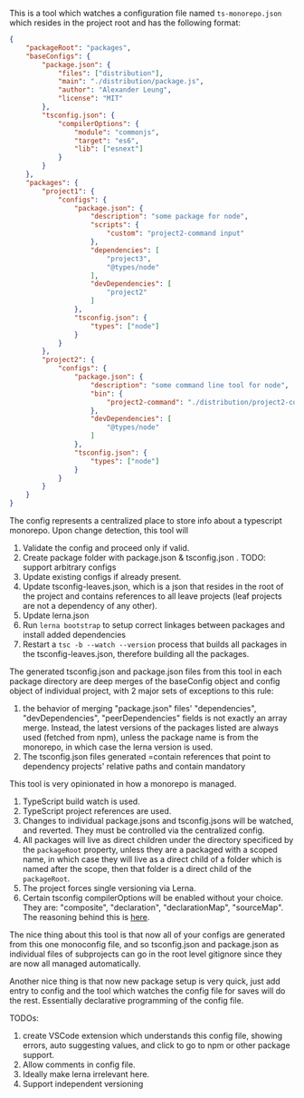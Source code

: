 This is a tool which watches a configuration file named `ts-monorepo.json` which resides in the project root and has the following format:

```json
{
    "packageRoot": "packages",
    "baseConfigs": {
        "package.json": {
            "files": ["distribution"],
            "main": "./distribution/package.js",
            "author": "Alexander Leung",
            "license": "MIT"
        },
        "tsconfig.json": {
            "compilerOptions": {
                "module": "commonjs",
                "target": "es6",
                "lib": ["esnext"]
            }
        }
    },
    "packages": {
        "project1": {
            "configs": {
                "package.json": {
                    "description": "some package for node",
                    "scripts": {
                        "custom": "project2-command input"
                    },
                    "dependencies": [
                        "project3",
                        "@types/node"
                    ],
                    "devDependencies": [
                        "project2"
                    ]
                },
                "tsconfig.json": {
                    "types": ["node"]
                }
            }
        },
        "project2": {
            "configs": {
                "package.json": {
                    "description": "some command line tool for node",
                    "bin": {
                        "project2-command": "./distribution/project2-command.js"
                    },
                    "devDependencies": [
                        "@types/node"
                    ]
                },
                "tsconfig.json": {
                    "types": ["node"]
                }
            }
        }
    }
}
```

The config represents a centralized place to store info about a typescript monorepo. Upon change detection, this tool will
1. Validate the config and proceed only if valid.
1. Create package folder with package.json & tsconfig.json . TODO: support arbitrary configs
1. Update existing configs if already present.
1. Update tsconfig-leaves.json, which is a json that resides in the root of the project and contains references to all leave projects (leaf projects are not a dependency of any other).
1. Update lerna.json
1. Run `lerna bootstrap` to setup correct linkages between packages and install added dependencies
1. Restart a `tsc -b --watch --version` process that builds all packages in the tsconfig-leaves.json, therefore building all the packages.

The generated tsconfig.json and package.json files from this tool in each package directory are deep merges of the baseConfig object and config object of individual project, with 2 major
sets of exceptions to this rule: 
1. the behavior of merging "package.json" files' "dependencies", "devDependencies", "peerDependencies" fields is not exactly an array merge. Instead,
the latest versions of the packages listed are always used (fetched from npm), unless the package name is from the monorepo, in which case the lerna version is used.
1. The tsconfig.json files generated =contain references that point to dependency projects' relative paths and contain mandatory

This tool is very opinionated in how a monorepo is managed.  
1. TypeScript build watch is used.
1. TypeScript project references are used.
1. Changes to individual package.jsons and tsconfig.jsons will be watched, and reverted. They must be controlled via the centralized config.
1. All packages will live as direct children under the directory specificed by the `packageRoot` property, unless they are a packaged with a scoped name,
in which case they will live as a direct child of a folder which is named after the scope, then that folder is a direct child of the `packageRoot`.
1. The project forces single versioning via Lerna.
1. Certain tsconfig compilerOptions will be enabled without your choice. They are: "composite", "declaration", "declarationMap", "sourceMap". The reasoning behind this is [here](https://github.com/RyanCavanaugh/learn-a#tsconfigsettingsjson). 

The nice thing about this tool is that now all of your configs are generated from this one monoconfig file, and so tsconfig.json and package.json as individual files of subprojects can go in
the root level gitignore since they are now all managed automatically.

Another nice thing is that now new package setup is very quick, just add entry to config and the tool which watches the config file for saves will do the rest. Essentially declarative programming of the config file.

TODOs:
1. create VSCode extension which understands this config file, showing errors, auto suggesting values, and click to go to npm or other package support.
1. Allow comments in config file.
1. Ideally make lerna irrelevant here.
1. Support independent versioning